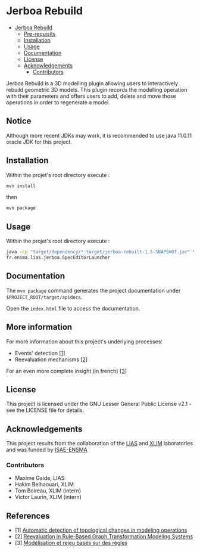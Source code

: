 # Jerboa Rebuild

<!--toc:start-->
- [Jerboa Rebuild](#jerboa-rebuild)
  - [Pre-requisits](#pre-requisits)
  - [Installation](#installation)
  - [Usage](#usage)
  - [Documentation](#documentation)
  - [License](#license)
  - [Acknowledgements](#acknowledgements)
    - [Contributors](#contributors)
<!--toc:end-->

Jerboa Rebuild is a 3D modelling plugin allowing users to interactively rebuild
geometric 3D models.
This plugin records the modelling operation with their
parameters and offers users to add, delete and move those operations in order to
regenerate a model.

## Notice

Although more recent JDKs may work, it is recommended to use java 11.0.11 oracle JDK for this project.

## Installation

Within the projet's root directory execute :

```sh 
mvn install
```

then

``` sh
mvn package
```

## Usage

Within the projet's root directory execute :
``` sh
java -cp "target/dependency/*:target/jerboa-rebuilt-1.5-SNAPSHOT.jar" \
fr.ensma.lias.jerboa.SpecEditorLauncher
```
## Documentation

The `mvn package` command generates the project documentation under `$PROJECT_ROOT/target/apidocs`.

Open the `index.html` file to access the documentation.

## More information

For more information about this project's underlying processes:
- Events' detection [\[1\]](https://hal.science/hal-04228069)
- Reevaluation mechanisms [\[2\]](https://hal.science/hal-04607231)

For an even more complete insight (in french) [\[3\]](https://hal.science/tel-04886518v1)

## License

This project is licensed under the GNU Lesser General Public License v2.1 - see
the LICENSE file for details.

## Acknowledgements

This project results from the collaboration of the
[LIAS](https://www.lias-lab.fr) and [XLIM](https://www.xlim.fr) laboratories
and was funded by [ISAE-ENSMA](https://www.ensma.fr/)

### Contributors

- Maxime Gaide, LIAS
- Hakim Belhaouari, XLIM
- Tom Boireau, XLIM (intern)
- Victor Laurin, XLIM (intern)

## References
- [1] [Automatic detection of topological changes in modeling operations](https://hal.science/hal-04228069)
- [2] [Reevaluation in Rule-Based Graph Transformation Modeling Systems](https://hal.science/hal-04607231)
- [3] [Modélisation et rejeu basés sur des règles](https://hal.science/tel-04886518v1)

